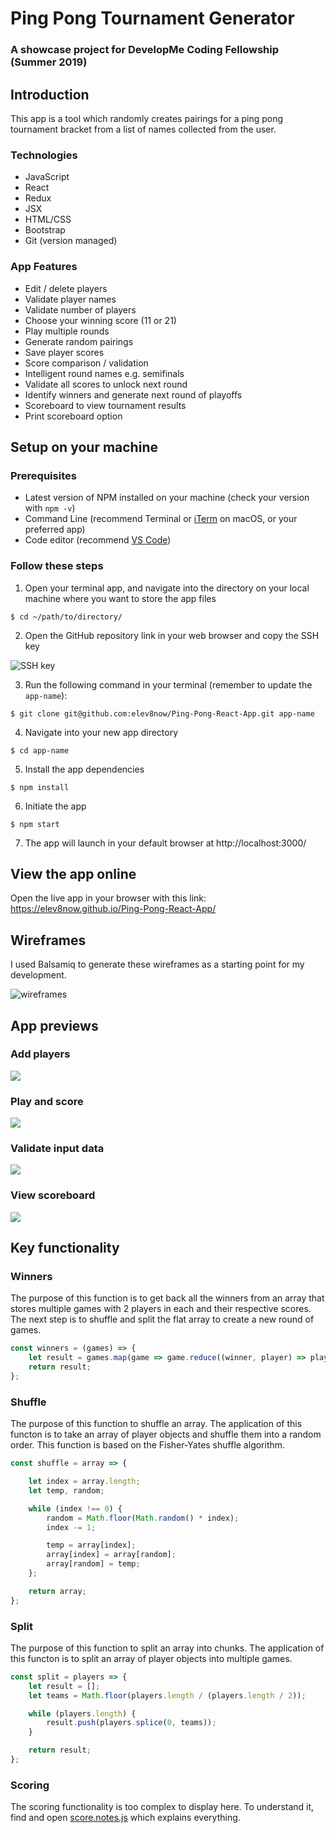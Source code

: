 # Ping Pong Tournament Generator

### A showcase project for DevelopMe Coding Fellowship (Summer 2019)

## Introduction

This app is a tool which randomly creates pairings for a ping pong tournament bracket from a list of names collected from the user. 

### Technologies 

- JavaScript
- React
- Redux
- JSX
- HTML/CSS
- Bootstrap
- Git (version managed)

### App Features

- Edit / delete players 
- Validate player names
- Validate number of players  
- Choose your winning score (11 or 21)
- Play multiple rounds
- Generate random pairings 
- Save player scores
- Score comparison / validation 
- Intelligent round names e.g. semifinals
- Validate all scores to unlock next round
- Identify winners and generate next round of playoffs
- Scoreboard to view tournament results
- Print scoreboard option

## Setup on your machine 

### Prerequisites 

- Latest version of NPM installed on your machine (check your version with `npm -v`)
- Command Line (recommend Terminal or [iTerm](https://www.iterm2.com/) on macOS, or your preferred app)
- Code editor (recommend [VS Code](https://code.visualstudio.com/))
  
### Follow these steps

1. Open your terminal app, and navigate into the directory on your local machine where you want to store the app files

```shell 
$ cd ~/path/to/directory/
```

2. Open the GitHub repository link in your web browser and copy the SSH key

![SSH key](./src/images/clonerepo.png)

3. Run the following command in your terminal (remember to update the `app-name`): 

```shell
$ git clone git@github.com:elev8now/Ping-Pong-React-App.git app-name
```

4. Navigate into your new app directory 

```shell
$ cd app-name
```

5. Install the app dependencies 

```shell
$ npm install 
```

6. Initiate the app 

```shell 
$ npm start 
```

7. The app will launch in your default browser at http://localhost:3000/

## View the app online 

Open the live app in your browser with this link: https://elev8now.github.io/Ping-Pong-React-App/

## Wireframes

I used Balsamiq to generate these wireframes as a starting point for my development. 

![wireframes](./src/images/wireframes.png)

## App previews

### Add players

![](./src/images/players1.png)

### Play and score

![](./src/images/mobilegame.png)

### Validate input data

![](./src/images/validation.png)

### View scoreboard

![](./src/images/results.png)


## Key functionality 

### Winners

The purpose of this function is to get back all the winners from an array that stores multiple games with 2 players in each and their respective scores. The next step is to shuffle and split the flat array to create a new round of games. 

```js
const winners = (games) => {
    let result = games.map(game => game.reduce((winner, player) => player.score > winner.score ? player : winner));
    return result;
};
``` 

### Shuffle 
The purpose of this function to shuffle an array. The application of this functon is to take an array of player objects and shuffle them into a random order. This function is based on the Fisher-Yates shuffle algorithm.

```js
const shuffle = array => {

    let index = array.length;
    let temp, random;

    while (index !== 0) {
        random = Math.floor(Math.random() * index);
        index -= 1;

        temp = array[index];
        array[index] = array[random];
        array[random] = temp;
    };

    return array;
};
```

### Split 

The purpose of this function to split an array into chunks. The application of this functon is to split an array of player objects into multiple games.

```js
const split = players => {
    let result = [];
    let teams = Math.floor(players.length / (players.length / 2));

    while (players.length) {
        result.push(players.splice(0, teams));
    }

    return result;
};
```

### Scoring

The scoring functionality is too complex to display here. To understand it, find and open [score.notes.js](./src/data/functions/score.notes.js) which explains everything. 